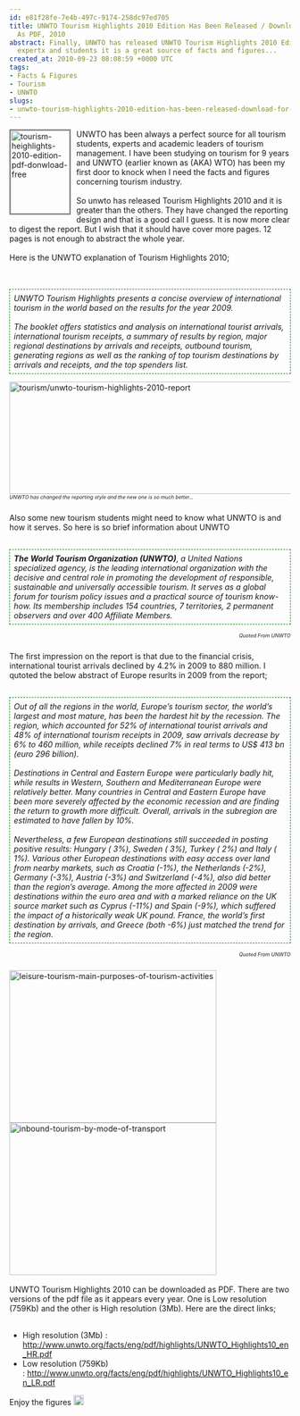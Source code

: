 ```yaml
---
id: e81f28fe-7e4b-497c-9174-258dc97ed705
title: UNWTO Tourism Highlights 2010 Edition Has Been Released / Download For Free
  As PDF, 2010
abstract: Finally, UNWTO has released UNWTO Tourism Highlights 2010 Edition. For tourism
  expertx and students it is a great source of facts and figures...
created_at: 2010-09-23 08:08:59 +0000 UTC
tags:
- Facts & Figures
- Tourism
- UNWTO
slugs:
- unwto-tourism-highlights-2010-edition-has-been-released-download-for-free-as-pdf-2010
---
```


<p><img height="149" width="106" alt="tourism-heighlights-2010-edition-pdf-donwload-free" src="../Content/Images/BlogUploadedPics/tourism-heighlights-2010-edition-pdf-donwload-free.png" title="UNWTO Tourism Highlights 2010" style="float: left; margin-bottom: 10px; margin-right: 10px; border: gray solid 2px;" />UNWTO has been always a perfect source for all tourism students, experts and academic leaders of tourism management. I have been studying on tourism for 9 years and UNWTO (earlier known as (AKA) WTO) has been my first door to knock when I need the facts and figures concerning tourism industry.<br /> <br /> So unwto has released Tourism Highlights 2010 and it is greater than the others. They have changed the reporting design and that is a good call I guess. It is now more clear to&nbsp;digest the report. But I wish that it should have cover more pages. 12 pages is not enough to&nbsp;abstract the whole year.<br /> <br /> Here is the UNWTO explanation of Tourism Highlights 2010;<br /> <br /> <br /></p>
<div style="border: green 1px dashed; padding: 7px; margin-bottom: 10px;"><em>UNWTO Tourism Highlights presents a concise overview of international tourism in the world based on the results for the year 2009.<br /> <br /> The booklet offers statistics and analysis on international tourist arrivals, international tourism receipts, a summary of results by region, major regional destinations by arrivals and receipts, outbound tourism, generating regions as well as the ranking of top tourism destinations by arrivals and receipts, and the top spenders list.</em></div>
<p><img height="201" width="633" alt="tourism/unwto-tourism-highlights-2010-report" src="../Content/Images/BlogUploadedPics/unwto-tourism-highlights-2010-report.png" title="UNWTO Tourism Highlights 2010 Report" /><br /> <span style="font-size: xx-small; float: left;"><em>UNWTO has changed the reporting style and the new one is so much better...</em></span><br /> <br /> Also some new tourism students might need to know what UNWTO is and how it serves. So here is so brief information about UNWTO<br /> <br /></p>
<div style="border: green 1px dashed; padding: 7px;"><em><strong>The World Tourism Organization (UNWTO)</strong>, a United Nations specialized agency, is the leading international organization with the decisive and central role in promoting the development of responsible, sustainable and universally accessible tourism. It serves as a global forum for tourism policy issues and a practical source of tourism know-how. Its membership includes 154 countries, 7 territories, 2 permanent observers and over 400 Affiliate Members.</em></div>
<p><span style="font-size: xx-small; float: right;"><em>Quoted From UNWTO</em></span><br /> <br /> The first impression on the report is that due to the financial crisis, international tourist arrivals declined by 4.2% in 2009 to 880 million. I qutoted the below abstract of Europe resurlts in 2009 from the report;<br /> <br /></p>
<div style="border: green 1px dashed; padding: 7px;"><em>Out of all the regions in the world, Europe&rsquo;s tourism sector, the world&rsquo;s largest and most mature, has been the hardest hit by the recession. The region, which accounted for 52% of international tourist arrivals and 48% of international tourism receipts in 2009, saw arrivals decrease by 6% to 460 million, while receipts declined 7% in real terms to US$ 413 bn (euro 296 billion).<br /> <br /> Destinations in Central and Eastern Europe were particularly badly hit, while results in Western, Southern and Mediterranean Europe were relatively better. Many countries in Central and Eastern Europe have been more severely affected by the economic recession and are finding the return to growth more difficult. Overall, arrivals in the subregion are estimated to have fallen by 10%.<br /> <br /> Nevertheless, a few European destinations still succeeded in posting positive results: Hungary ( 3%), Sweden ( 3%), Turkey ( 2%) and Italy ( 1%). Various other European destinations with easy access over land from nearby markets, such as Croatia (-1%), the Netherlands (-2%), Germany (-3%), Austria (-3%) and Switzerland (-4%), also did better than the region&rsquo;s average. Among the more affected in 2009 were destinations within the euro area and with a marked reliance on the UK source market such as Cyprus (-11%) and Spain (-9%), which suffered the impact of a historically weak UK pound. France, the world&rsquo;s first destination by arrivals, and Greece (both -6%) just matched the trend for the region.</em></div>
<p><span style="font-size: xx-small; float: right;"><em>Quoted From UNWTO</em></span><br /> <br /> <img height="273" width="371" alt="leisure-tourism-main-purposes-of-tourism-activities" src="../Content/Images/BlogUploadedPics/leisure-tourism-main-purposes-of-tourism-activities.PNG" title="2009 Chart of Inbound Tourism by Purpose of Visit" style="padding-right: 10px;" /><img height="273" width="371" alt="inbound-tourism-by-mode-of-transport" src="../Content/Images/BlogUploadedPics/inbound-tourism-by-mode-of-transport.PNG" title="2009 Chart of Inbound Tourism by Mode of Transport" /><br /> <br /> UNWTO Tourism Highlights 2010 can be downloaded as PDF. There are two versions of the pdf file as it appears every year. One is&nbsp;Low resolution (759Kb) and the other is&nbsp;High resolution (3Mb). Here are the direct links;<br /> <br /></p>
<ul>
<li>High resolution (3Mb) : <a target="_parent" href="http://www.unwto.org/facts/eng/pdf/highlights/UNWTO_Highlights10_en_HR.pdf">http://www.unwto.org/facts/eng/pdf/highlights/UNWTO_Highlights10_en_HR.pdf</a></li>
<li>Low resolution (759Kb) :&nbsp;<a target="_parent" href="http://www.unwto.org/facts/eng/pdf/highlights/UNWTO_Highlights10_en_LR.pdf">http://www.unwto.org/facts/eng/pdf/highlights/UNWTO_Highlights10_en_LR.pdf</a></li>
</ul>
<p>Enjoy the figures&nbsp;<img height="18" width="18" alt="Smile" border="0" src="../Scripts/tiny_mce/plugins/emotions/img/smiley-smile.gif" title="Smile" style="border: 0;" /></p>